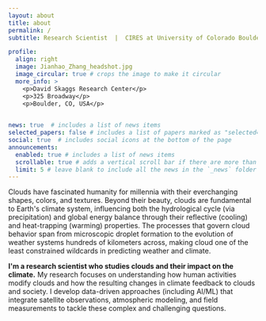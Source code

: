 ```yaml
---
layout: about
title: about
permalink: /
subtitle: Research Scientist  |  CIRES at University of Colorado Boulder & NOAA CSL

profile:
  align: right
  image: Jianhao_Zhang_headshot.jpg
  image_circular: true # crops the image to make it circular
  more_info: >
    <p>David Skaggs Research Center</p>
    <p>325 Broadway</p>
    <p>Boulder, CO, USA</p>

      
news: true  # includes a list of news items
selected_papers: false # includes a list of papers marked as "selected={true}"
social: true  # includes social icons at the bottom of the page
announcements:
  enabled: true # includes a list of news items
  scrollable: true # adds a vertical scroll bar if there are more than 3 news items
  limit: 5 # leave blank to include all the news in the `_news` folder
---
```


Clouds have fascinated humanity for millennia with their everchanging shapes, colors, and textures. Beyond their beauty, clouds are fundamental to Earth's climate system, influencing both the hydrological cycle (via precipitation) and global energy balance through their reflective (cooling) and heat-trapping (warming) properties. The processes that govern cloud behavior span from microscopic droplet formation to the evolution of weather systems hundreds of kilometers across, making cloud one of the least constrained wildcards in predicting weather and climate.

**I'm a research scientist who studies clouds and their impact on the climate.** My research focuses on understanding how human activities modify clouds and how the resulting changes in climate feedback to clouds and society. I develop data-driven approaches (including AI/ML) that integrate satellite observations, atmospheric modeling, and field measurements to tackle these complex and challenging questions.
 